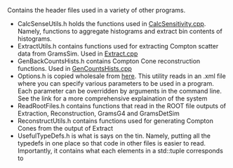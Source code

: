 Contains the header files used in a variety of other programs.

* CalcSenseUtils.h holds the functions used in [CalcSensitivity.cpp](../../SourceRecon/CalculateSensitivity.cpp). Namely, functions to aggregate histograms and extract bin contents of histograms.
* ExtractUtils.h contains functions used for extracting Compton scatter data from GramsSim. Used in [Extract.cpp](../Extraction/Extract.cpp)
* GenBackCountsHists.h contains Compton Cone reconstruction functions. Used in [GenCountsHists.cpp](../GenCountsHists/GenCountsHists.cpp)
* Options.h is copied wholesale from [here](https://github.com/wgseligman/GramsSim/tree/master/util). This utility reads in an .xml file where you can specify various parameters to be used in a program. Each parameter can be overridden by arguments in the command line. See the link for a more comprehensive explaination of the system
* ReadRootFiles.h contains functions that read in the ROOT file outputs of Extraction, Reconstruction, GramsG4 and GramsDetSim
* ReconstructUtils.h contains functions used for generating Compton Cones from the output of Extract
* UsefulTypeDefs.h is what is says on the tin. Namely, putting all the typedefs in one place so that code in other files is easier to read. Importantly, it contains what each elements in a std::tuple corresponds to